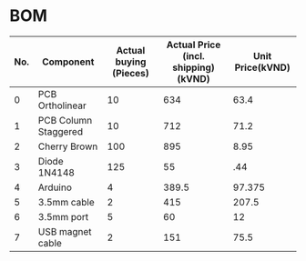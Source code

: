 # BOM

|No.|Component|Actual buying (Pieces)|Actual Price (incl. shipping) (kVND)|Unit Price(kVND)|
| ----------- | ----------- | ----------- | ----------- | ----------- |
|0|PCB Ortholinear|10|634|63.4|
|1|PCB Column Staggered|10|712|71.2|
|2|Cherry Brown|100|895|8.95|
|3|Diode 1N4148|125|55|.44|
|4|Arduino|4|389.5|97.375|
|5|3.5mm cable|2|415|207.5|
|6|3.5mm port|5|60|12|
|7|USB magnet cable|2|151|75.5|
